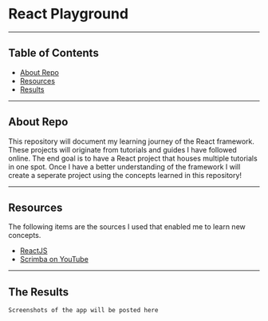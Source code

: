 # React Playground
------------------------
## Table of Contents

- [About Repo](#about)
- [Resources](#resources)
- [Results](#results)

------------------------

## About Repo <a name = "about"></a>

This repository will document my learning journey of the React framework. These projects will originate from tutorials and guides I have followed online. 
The end goal is to have a React project that houses multiple tutorials in one spot. Once I have a better understanding of the framework I will create a seperate project using the concepts learned in this repository! 

------------------------

## Resources <a name = "resources"></a>

The following items are the sources I used that enabled me to learn new concepts.
- [ReactJS](https://reactjs.org/tutorial/tutorial.html)
- [Scrimba on YouTube](https://www.youtube.com/c/Scrimba)

------------------------

## The Results <a name = "results"></a>

```Screenshots of the app will be posted here```
